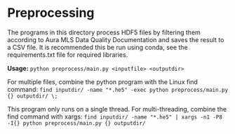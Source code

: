# Preprocessing

The programs in this directory process HDF5 files by filtering them according to Aura MLS Data Quality Documentation and saves the result to a CSV file.  It is recommended this be run using conda, see the requirements.txt file for required libraries.

**Usage:** `python preprocess/main.py <inputfile> <outputdir>`

For multiple files, combine the python program with the Linux find command: 
`find inputdir/ -name "*.he5" -exec python preprocess/main.py {} outputdir/ \;`

This program only runs on a single thread.  For multi-threading, combine the find command with xargs: `find inputdir/ -name "*.he5" | xargs -n1 -P8 -I{} python preprocess/main.py {} outputdir/`
